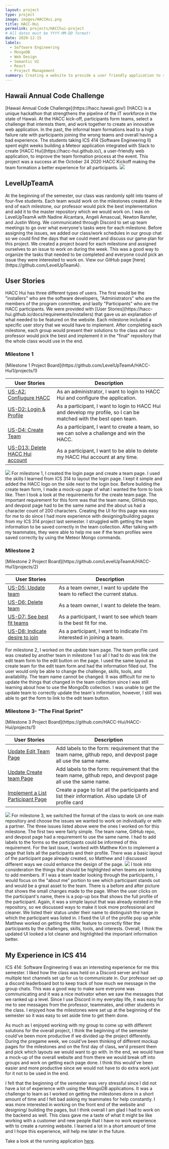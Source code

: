 ```yaml
---
layout: project
type: project
image: images/HACCHui.png
title: HACC-Hui
permalink: projects/HACChui-project
# All dates must be YYYY-MM-DD format!
date: 2020-12-15
labels:
  - Software Engineering 
  - MongoDB
  - Web Design
  - Semantic UI
  - React 
  - Project Management 
summary: Creating a website to provide a user friendly application to simplify and improve the team formation process during the Hawaii Annual Code Challenge
---
```

<h2> Hawaii Annual Code Challenge </h2>
[Hawaii Annual Code Challenge](https://hacc.hawaii.gov/) (HACC) is a unique hackathon that strengthens the pipeline of the IT workforce in the state of Hawaii. At the HACC kick-off, participants form teams, select a challenge that interests them, and work together to create an innovative web application. In the past, the informal team formations lead to a high failure rate with participants joining the wrong teams and overall having a bad experience. The students taking ICS 414 (Software Engineering II) spent eight weeks building a Meteor application integrated with Slack to create [HACC Hui](https://hacc-hui.github.io/), a user-friendly web application, to improve the team formation process at the event. This project was a success at the October 24 2020 HACC Kickoff making the team formation a better experience for all participants. 
<img class="ui rounded image centered" src="../images/HACCHomePage.png">

<h2> LevelUpTeamA </h2>
At the beginning of the semester, our class was randomly split into teams of four-five students. Each team would work on the milestones created. At the end of each milestone, our professor would pick the best implementation and add it to the master repository which we would work on. I was on LevelUpTeamA with Nadine Alcantara, Angeli Amascual, Newton Ransfer, and Justin Wong. We communicated through Discord to set up team meetings to go over what everyone's tasks were for each milestone. Before assigning the issues, we added our class/work schedules in our group chat so we could find the days that we could meet and discuss our game plan for this project. We created a project board for each milestone and assigned ourselves to an issue to work on during the week. This was a good way to organize the tasks that needed to be completed and everyone could pick an issue they were interested to work on. View our GitHub page [here](https://github.com/LevelUpTeamA).

<h2> User Stories </h2>
HACC Hui has three different types of users. The first would be the "installers" who are the software developers, "Administrators" who are the members of the program committee, and lastly "Participants" who are the HACC participants. We were provided with [User Stories](https://hacc-hui.github.io/docs/requirements/installers) that gave us an explanation of what needed to be featured on the website. Each milestone included a specific user story that we would have to implement. After completing each milestone, each group would present their solutions to the class and our professor would pick the best and implement it in the "final" repository that the whole class would use in the end.  

<h3> Milestone 1 </h3>
[Milestone 1 Project Board](https://github.com/LevelUpTeamA/HACC-Hui1/projects/1)

| User Stories | Description |
| ----- | ----------------------------------------------------------- |
| [US-A2: Confiugure HACC](https://hacc-hui.github.io/docs/requirements/administrators#hacc-hui-configuration) |  As an administrator, I want to login to HACC Hui and configure the application.  |
| [US-D2: Login & Profile](https://hacc-hui.github.io/docs/requirements/participants/#participant-profile-configuration)  | As a participant, I want to login to HACC Hui and develop my profile, so I can be matched with the best open team.  |
| [US-D4: Create Team](https://hacc-hui.github.io/docs/requirements/participants/#team-creation)  | As a participant, I want to create a team, so we can solve a challenge and win the HACC. |
| [US-D13: Delete HACC Hui account](https://hacc-hui.github.io/docs/requirements/participants/#delete-account)  | As a participant, I want to be able to delete my HACC Hui account at any time. |

<img class="ui medium left floated rounded image" src="../images/LoginCreateTeam.png">
For milestone 1, I created the login page and create a team page. I used the skills I learned from ICS 314 to layout the login page. I kept it simple and added the HACC logo on the side next to the login box. Before building the create team form, I made a mock-up page of what I wanted the form to look like. Then I took a look at the requirements for the create team page. The important requirement for this form was that the team name, GitHub repo, and devpost page had to be the same name and the about us had a character count of 200 characters. Creating the UI for this page was easy for me to do since I had more experience with designing/building pages from my ICS 314 project last semester. I struggled with getting the team information to be saved correctly in the team collection. After talking with my teammates, they were able to help me see if the team profiles were saved correctly by using the Meteor Mongo commands. 

<h3> Milestone 2 </h3>
[Milestone 2 Project Board](https://github.com/LevelUpTeamA/HACC-Hui1/projects/2)

| User Stories | Description |
| ----- | ----------------------------------------------------------- |
| [US-D5: Update team](https://hacc-hui.github.io/docs/requirements/participants/#team-creation) |  As a team owner, I want to update the team to reflect the current status. |
| [US-D6: Delete team](https://hacc-hui.github.io/docs/requirements/participants#team-creation)  | As a team owner, I want to delete the team. |
| [US-D7: See best fit teams](https://hacc-hui.github.io/docs/requirements/participants#team-matching-participant-initiated)  | As a participant, I want to see which team is the best fit for me. |
| [US-D8: Indicate desire to join](https://hacc-hui.github.io/docs/requirements/participants#team-matching-participant-initiated)  | As a participant, I want to indicate I'm interested in joining a team. |

For milestone 2, I worked on the update team page. The team profile card was created by another team in milestone 1 so all I had to do was link the edit team form to the edit button on the page. I used the same layout as create team for the edit team form and had the information filled out. The user would only be able to change the challenge, skills, tools, and availability. The team name cannot be changed. It was difficult for me to update the things that changed in the team collection since I was still learning about how to use the MongoDb collection. I was unable to get the update team to correctly update the team's information, however, I still was able to get the form to link to the edit team button. 

<h3> Milestone 3- "The Final Sprint" </h3>
[Milestone 3 Project Board](https://github.com/HACC-Hui/HACC-Hui/projects/1)

| User Stories | Description |
| ----- | ----------------------------------------------------------- |
| [Update Edit Team Page](https://github.com/HACC-Hui/HACC-Hui/issues/84) |  Add labels to the form: requirement that the team name, github repo, and devpost page all use the same name. |
| [Update Create team Page](https://github.com/HACC-Hui/HACC-Hui/issues/38) | Add labels to the form: requirement that the team name, github repo, and devpost page all use the same name. |
| [Implement a List Participant Page](https://github.com/HACC-Hui/HACC-Hui/issues/37)  | Create a page to list all the participants and list their information. Also update UI of profile card |

<img class="ui medium left floated rounded image" src="../images/ListParticipant.png"> 
For milestone 3, we switched the format of the class to work on one main repository and choose the issues we wanted to work on individually or with a partner. The three issues listed above were the ones I worked on for this milestone. The first two were fairly simple. The team name, GitHub repo, and devpost page had a requirement to use the same name. I had to add labels to the forms so the participants could be informed of this requirement. For the last issue, I worked with Matthew Kim to implement a page that lists all the participants and their profile. There was a basic layout of the participant page already created, so Matthew and I discussed different ways we could enhance the design of the page.  <img class="ui medium right floated rounded image" src="../images/Profile.png">  I took into consideration the things that should be highlighted when teams are looking to add members. If I was a team leader looking through the participants, I would focus on the "about me" portion to see which participant stands out and would be a great asset to the team. There is a before and after picture that shows the small changes made to the page. When the user clicks on the participant's name, there is a pop-up box that shows the full profile of the participant. Again, it was a simple layout that was already existed in the repository, so we discussed ways to make it look more professional and cleaner. We listed their status under their name to distinguish the range in which the participant was listed in. I fixed the UI of the profile pop up while Matthew worked on getting the filter feature to correctly filter the participants by the challenges, skills, tools, and interests. Overall, I think the updated UI looked a lot cleaner and highlighted the important information better. 

<h2> My Experience in ICS 414 </h2>
ICS 414: Software Engineering II was an interesting experience for me this semester. I liked how the class was held on a Discord server and had multiple text channels set up for us to communicate in. Our professor set up a discord leaderboard bot to keep track of how much we message in the group chats. This was a good way to make sure everyone was communicating and it was a nice motivator when we saw the messages that we ranked up a level. Since I use Discord in my everyday life, it was easy for me to see messages from the professor, teammates, and other students in the class. I enjoyed how the milestones were set up at the beginning of the semester so it was easy to set aside time to get them done. 

As much as I enjoyed working with my group to come up with different solutions for the overall project, I think the beginning of the semester could've been more productive if we divided up the project differently. During the pregame week, we could've been thinking of different mockup pages for the milestones and on the first day of class, we'd present them and pick which layouts we would want to go with. In the end, we would have a mock-up of the overall website and from there we would break off into groups and work on getting each page done. I think this would've been easier and more productive since we would not have to do extra work just for it not to be used in the end. 

I felt that the beginning of the semester was very stressful since I did not have a lot of experience with using the MongoDB applications. It was a challenge to learn as I worked on getting the milestones done in a short amount of time and I felt bad asking my teammates for help constantly. I was more interested in working on the front end of the website and designing/ building the pages, but I think overall I am glad I had to work on the backend as well. This class gave me a taste of what it might be like working with a customer and new people that I have no work experience with to create a running website. I learned a lot in a short amount of time and I hope this experience, will help me later in the future.

Take a look at the running application [here](https://hacchui.ics.hawaii.edu/#/). 







